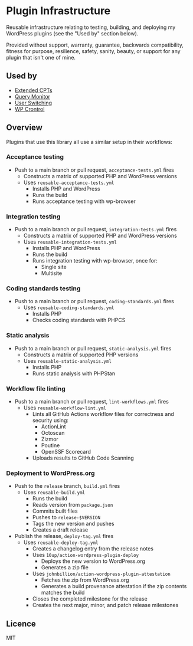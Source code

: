 # Plugin Infrastructure

Reusable infrastructure relating to testing, building, and deploying my WordPress plugins (see the "Used by" section below).

Provided without support, warranty, guarantee, backwards compatibility, fitness for purpose, resilience, safety, sanity, beauty, or support for any plugin that isn't one of mine.

## Used by

* [Extended CPTs](https://github.com/johnbillion/extended-cpts)
* [Query Monitor](https://github.com/johnbillion/query-monitor)
* [User Switching](https://github.com/johnbillion/user-switching)
* [WP Crontrol](https://github.com/johnbillion/wp-crontrol)

## Overview

Plugins that use this library all use a similar setup in their workflows:

### Acceptance testing

* Push to a main branch or pull request, `acceptance-tests.yml` fires
	* Constructs a matrix of supported PHP and WordPress versions
	* Uses `reusable-acceptance-tests.yml`
		* Installs PHP and WordPress
		* Runs the build
		* Runs acceptance testing with wp-browser

### Integration testing

* Push to a main branch or pull request, `integration-tests.yml` fires
	* Constructs a matrix of supported PHP and WordPress versions
	* Uses `reusable-integration-tests.yml`
		* Installs PHP and WordPress
		* Runs the build
		* Runs integration testing with wp-browser, once for:
			* Single site
			* Multisite

### Coding standards testing

* Push to a main branch or pull request, `coding-standards.yml` fires
	* Uses `reusable-coding-standards.yml`
		* Installs PHP
		* Checks coding standards with PHPCS

### Static analysis

* Push to a main branch or pull request, `static-analysis.yml` fires
	* Constructs a matrix of supported PHP versions
	* Uses `reusable-static-analysis.yml`
		* Installs PHP
		* Runs static analysis with PHPStan

### Workflow file linting

* Push to a main branch or pull request, `lint-workflows.yml` fires
	* Uses `reusable-workflow-lint.yml`
		* Lints all GitHub Actions workflow files for correctness and security using:
			* ActionLint
			* Octoscan
			* Zizmor
			* Poutine
			* OpenSSF Scorecard
		* Uploads results to GitHub Code Scanning

### Deployment to WordPress.org

* Push to the `release` branch, `build.yml` fires
	* Uses `reusable-build.yml`
		* Runs the build
		* Reads version from `package.json`
		* Commits built files
		* Pushes to `release-$VERSION`
		* Tags the new version and pushes
		* Creates a draft release
* Publish the release, `deploy-tag.yml` fires
	* Uses `reusable-deploy-tag.yml`
		* Creates a changelog entry from the release notes
		* Uses `10up/action-wordpress-plugin-deploy`
			* Deploys the new version to WordPress.org
			* Generates a zip file
		* Uses `johnbillion/action-wordpress-plugin-attestation`
			* Fetches the zip from WordPress.org
			* Generates a build provenance attestation if the zip contents matches the build
		* Closes the completed milestone for the release
		* Creates the next major, minor, and patch release milestones

## Licence

MIT
